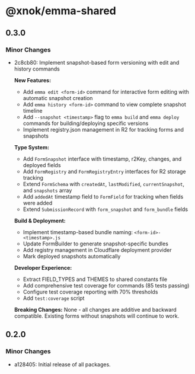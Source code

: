 # @xnok/emma-shared

## 0.3.0

### Minor Changes

- 2c8cb80: Implement snapshot-based form versioning with edit and history commands

  **New Features:**
  - Add `emma edit <form-id>` command for interactive form editing with automatic snapshot creation
  - Add `emma history <form-id>` command to view complete snapshot timeline
  - Add `--snapshot <timestamp>` flag to `emma build` and `emma deploy` commands for building/deploying specific versions
  - Implement registry.json management in R2 for tracking forms and snapshots

  **Type System:**
  - Add `FormSnapshot` interface with timestamp, r2Key, changes, and deployed fields
  - Add `FormRegistry` and `FormRegistryEntry` interfaces for R2 storage tracking
  - Extend `FormSchema` with `createdAt`, `lastModified`, `currentSnapshot`, and `snapshots` array
  - Add `addedAt` timestamp field to `FormField` for tracking when fields were added
  - Extend `SubmissionRecord` with `form_snapshot` and `form_bundle` fields

  **Build & Deployment:**
  - Implement timestamp-based bundle naming: `<form-id>-<timestamp>.js`
  - Update FormBuilder to generate snapshot-specific bundles
  - Add registry management in Cloudflare deployment provider
  - Mark deployed snapshots automatically

  **Developer Experience:**
  - Extract FIELD_TYPES and THEMES to shared constants file
  - Add comprehensive test coverage for commands (85 tests passing)
  - Configure test coverage reporting with 70% thresholds
  - Add `test:coverage` script

  **Breaking Changes:**
  None - all changes are additive and backward compatible. Existing forms without snapshots will continue to work.

## 0.2.0

### Minor Changes

- a128405: Initial release of all packages.
